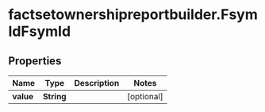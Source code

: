 # factsetownershipreportbuilder.FsymIdFsymId

## Properties

Name | Type | Description | Notes
------------ | ------------- | ------------- | -------------
**value** | **String** |  | [optional] 



